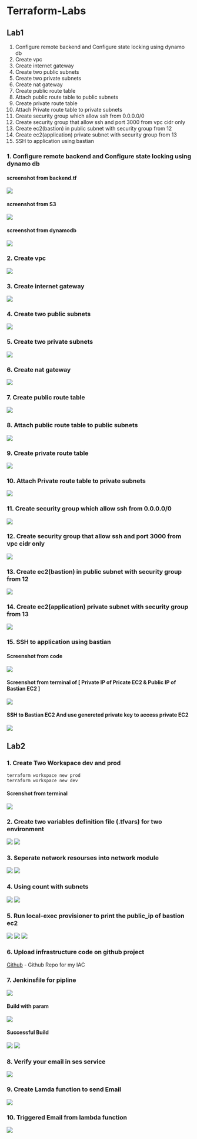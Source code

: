 # Terraform-Labs
## Lab1
1. Configure remote backend and Configure state locking using dynamo db
2. Create vpc
3. Create internet gateway
4. Create two public subnets
5. Create two private subnets
6. Create nat gateway
7. Create public route table
8. Attach public route table to public subnets
9. Create private route table
10. Attach Private route table to private subnets
11. Create security group which allow ssh from 0.0.0.0/0
12. Create security group that allow ssh and port 3000 from vpc cidr only
13. Create ec2(bastion) in public subnet with security group from 12
14. Create ec2(application) private subnet with security group from 13
15. SSH to application using bastian


### 1. Configure remote backend and Configure state locking using dynamo db
#### screenshot from backend.tf 
<img src="https://github.com/Abdelrhmxn/Terraform-Labs/assets/55556764/2acc6d63-a46a-44c5-8b65-7987a21ba036" width="" height="" >

#### screenshot from S3
<img src="https://github.com/Abdelrhmxn/Terraform-Labs/assets/55556764/f494e98b-fae6-405d-b04a-dd9185a6fbc2" width="" height="" >

#### screenshot from dynamodb
<img src="https://github.com/Abdelrhmxn/Terraform-Labs/assets/55556764/0139475f-04fb-4208-a978-3481270cb009" width="" height="" >

### 2. Create vpc
<img src="https://github.com/Abdelrhmxn/Terraform-Labs/assets/55556764/66106a25-2c57-4078-ad91-8c500e4a7a3d" width="" height="" >

### 3. Create internet gateway
<img src="https://github.com/Abdelrhmxn/Terraform-Labs/assets/55556764/23cf98a8-8415-43a2-985c-2c1ccf9674b8" width="" height="" >

### 4. Create two public subnets
<img src="https://github.com/Abdelrhmxn/Terraform-Labs/assets/55556764/6e0abbbb-f6a1-44b7-880d-9b17faf09db1" width="" height="" >

### 5. Create two private subnets
<img src="https://github.com/Abdelrhmxn/Terraform-Labs/assets/55556764/46e01090-e5b6-48b2-8825-2e36a59214a4" width="" height="" >

### 6. Create nat gateway
<img src="https://github.com/Abdelrhmxn/Terraform-Labs/assets/55556764/6d5a5092-57c1-4d78-85cc-2516fdc00990" width="" height="" >

### 7. Create public route table
<img src="https://github.com/Abdelrhmxn/Terraform-Labs/assets/55556764/a2d7a22a-33f1-42e5-9d13-5888077a41a6" width="" height="" >

### 8. Attach public route table to public subnets
<img src="https://github.com/Abdelrhmxn/Terraform-Labs/assets/55556764/c4bd48c7-ccbf-4f53-9962-5097a50e4c22" width="" height="" >

### 9. Create private route table
<img src="https://github.com/Abdelrhmxn/Terraform-Labs/assets/55556764/0597b610-0815-44b5-86a1-d713d5f75b7f" width="" height="" >

### 10. Attach Private route table to private subnets
<img src="https://github.com/Abdelrhmxn/Terraform-Labs/assets/55556764/d7074244-03ef-4843-a5b1-44f98ab5b248" width="" height="" >

### 11. Create security group which allow ssh from 0.0.0.0/0
<img src="https://github.com/Abdelrhmxn/Terraform-Labs/assets/55556764/084027b8-6578-4e70-b254-8fdb448c6400" width="" height="" >

### 12. Create security group that allow ssh and port 3000 from vpc cidr only
<img src="https://github.com/Abdelrhmxn/Terraform-Labs/assets/55556764/f4e6abb1-18ba-4f14-afcb-a8a44ae054f7" width="" height="" >

### 13. Create ec2(bastion) in public subnet with security group from 12
<img src="https://github.com/Abdelrhmxn/Terraform-Labs/assets/55556764/d238c180-f32f-4525-ad5b-04e111809221" width="" height="" >

### 14. Create ec2(application) private subnet with security group from 13
<img src="https://github.com/Abdelrhmxn/Terraform-Labs/assets/55556764/9aef7491-ea82-4faf-8c70-f197a2547354" width="" height="" >

### 15. SSH to application using bastian
#### Screenshot from code
<img src="https://github.com/Abdelrhmxn/Terraform-Labs/assets/55556764/632c8423-43ca-419e-b585-11aa00f47418" width="" height="" >

#### Screenshot from terminal of [ Private IP of Pricate EC2 & Public IP of Bastian EC2 ]
<img src="https://github.com/Abdelrhmxn/Terraform-Labs/assets/55556764/bfde8c29-75c1-4a6f-b2fe-cbaa4781f240" width="" height="" >

#### SSH to Bastian EC2 And use genereted private key to access private EC2
<img src="https://github.com/Abdelrhmxn/Terraform-Labs/assets/55556764/807068ec-421a-48ef-bd9c-048f2878d60b" width="" height="" >




## Lab2

### 1. Create Two Workspace dev and prod 
```
terraform workspace new prod
terraform workspace new dev
```
#### Screnshot from terminal
<img src="https://github.com/Abdelrhmxn/Terraform-Labs/assets/55556764/6cd81ceb-f261-4cf6-9cf5-c2a905e0fda4" width="" height="" >

### 2. Create two variables definition file (.tfvars) for two environment
<img src="https://github.com/Abdelrhmxn/Terraform-Labs/assets/55556764/33a196f6-f3f7-45c1-a318-b4726011c165" width="" height="" >
<img src="https://github.com/Abdelrhmxn/Terraform-Labs/assets/55556764/188d62ae-8170-4ee1-b2bf-83ea7326bf95" width="" height="" >

### 3. Seperate network resourses into network module
<div >
<img src="https://github.com/Abdelrhmxn/Terraform-Labs/assets/55556764/6e720424-4c60-4ceb-8fba-5871421c90da" width="" height="" >
<img src="https://github.com/Abdelrhmxn/Terraform-Labs/assets/55556764/fa695eb7-8b31-4458-acae-34fb095c3348" width="" height="" >
</div>

### 4. Using count with subnets
<img src="https://github.com/Abdelrhmxn/Terraform-Labs/assets/55556764/9acdc2ed-e06f-4d64-8ed6-1ba82288be2c" width="" height="" >
<img src="https://github.com/Abdelrhmxn/Terraform-Labs/assets/55556764/843ae782-ec3e-461d-ad24-eede484a2390" width="" height="" >

### 5. Run local-exec provisioner to print the public_ip of bastion ec2
<img src="https://github.com/Abdelrhmxn/Terraform-Labs/assets/55556764/d6849249-d842-43d7-95c8-f30111a70d00" width="" height="" >
<img src="https://github.com/Abdelrhmxn/Terraform-Labs/assets/55556764/638fcdb1-8d03-46f7-808e-2d0cff1c57b3" width="" height="" >
<img src="https://github.com/Abdelrhmxn/Terraform-Labs/assets/55556764/ef0a2ca9-0259-43ae-8005-81cd96019e86" width="" height="" >

### 6. Upload infrastructure code on github project
[Github](https://github.com/Abdelrhmxn/IAC-Terraform) - Github Repo for my IAC

### 7. Jenkinsfile for pipline
<img src="https://github.com/Abdelrhmxn/Terraform-Labs/assets/55556764/44eb7eb3-1ace-4be6-8992-6022d7822c5a" width="" height="" >

#### Build with param
<img src="https://github.com/Abdelrhmxn/Terraform-Labs/assets/55556764/a2357d9b-7a7f-469e-8187-6f2890df2140" width="" height="" >

#### Successful Build
<img src="https://github.com/Abdelrhmxn/Terraform-Labs/assets/55556764/3d291a97-e9d0-4fb0-b074-7939a7b690e8" width="" height="" >
<img src="https://github.com/Abdelrhmxn/Terraform-Labs/assets/55556764/aa8c7bff-f95d-4f70-b02b-240d445c13c9" width="" height="" >

### 8. Verify your email in ses service
<img src="https://github.com/Abdelrhmxn/Terraform-Labs/assets/55556764/6ea6e692-9128-444f-ada7-1d51e3aa33b6" width="" height="" >

### 9. Create Lamda function to send Email
<img src="https://github.com/Abdelrhmxn/Terraform-Labs/assets/55556764/d9c6e3d9-8833-4665-a5f6-7e7dd84ae760" width="" height="" >

### 10. Triggered Email from lambda function
<img src="https://github.com/Abdelrhmxn/Terraform-Labs/assets/55556764/b5510ca3-fb8c-4aa2-af44-c5008d786aeb" width="" height="" >



















